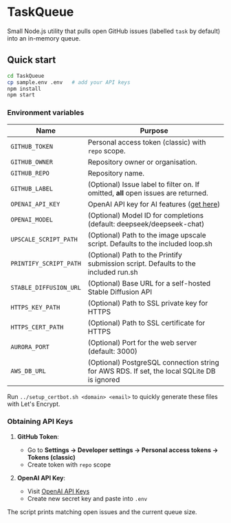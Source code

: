 # TaskQueue

Small Node.js utility that pulls open GitHub issues (labelled `task` by default) into an in-memory queue.

## Quick start
```bash
cd TaskQueue
cp sample.env .env   # add your API keys
npm install
npm start
```

### Environment variables

| Name             | Purpose                                               |
| ---------------- | ----------------------------------------------------- |
| `GITHUB_TOKEN`   | Personal access token (classic) with `repo` scope.    |
| `GITHUB_OWNER`   | Repository owner or organisation.                     |
| `GITHUB_REPO`    | Repository name.                                      |
| `GITHUB_LABEL`   | (Optional) Issue label to filter on. If omitted, **all** open issues are returned. |
| `OPENAI_API_KEY` | OpenAI API key for AI features ([get here](https://platform.openai.com/api-keys)) |
| `OPENAI_MODEL`   | (Optional) Model ID for completions (default: deepseek/deepseek-chat)  |
| `UPSCALE_SCRIPT_PATH` | (Optional) Path to the image upscale script. Defaults to the included loop.sh |
| `PRINTIFY_SCRIPT_PATH` | (Optional) Path to the Printify submission script. Defaults to the included run.sh |
| `STABLE_DIFFUSION_URL` | (Optional) Base URL for a self-hosted Stable Diffusion API |
| `HTTPS_KEY_PATH` | (Optional) Path to SSL private key for HTTPS |
| `HTTPS_CERT_PATH` | (Optional) Path to SSL certificate for HTTPS |
| `AURORA_PORT` | (Optional) Port for the web server (default: 3000) |
| `AWS_DB_URL` | (Optional) PostgreSQL connection string for AWS RDS. If set, the local SQLite DB is ignored |

Run `../setup_certbot.sh <domain> <email>` to quickly generate these files with
Let's Encrypt.

### Obtaining API Keys
1. **GitHub Token**:  
   - Go to **Settings → Developer settings → Personal access tokens → Tokens (classic)**  
   - Create token with `repo` scope

2. **OpenAI API Key**:  
   - Visit [OpenAI API Keys](https://platform.openai.com/api-keys)  
   - Create new secret key and paste into `.env`

The script prints matching open issues and the current queue size.
